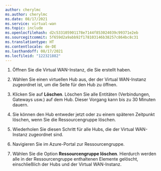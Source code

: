 ```yaml
---
author: cherylmc
ms.author: cherylmc
ms.date: 08/17/2021
ms.service: virtual-wan
ms.topic: include
ms.openlocfilehash: d2c533105901178e7144f853024039c99371e2eb
ms.sourcegitcommit: 5f659d2a9abb92f178103146b38257c864bc8c31
ms.translationtype: HT
ms.contentlocale: de-DE
ms.lasthandoff: 08/17/2021
ms.locfileid: "122321882"
---
```

1. Öffnen Sie die Virtual WAN-Instanz, die Sie erstellt haben.

1. Wählen Sie einen virtuellen Hub aus, der der Virtual WAN-Instanz zugeordnet ist, um die Seite für den Hub zu öffnen.

1. Klicken Sie auf **Löschen**. Löschen Sie alle Entitäten (Verbindungen, Gateways usw.) auf dem Hub. Dieser Vorgang kann bis zu 30 Minuten dauern.

1. Sie können den Hub entweder jetzt oder zu einem späteren Zeitpunkt löschen, wenn Sie die Ressourcengruppe löschen.

1. Wiederholen Sie diesen Schritt für alle Hubs, die der Virtual WAN-Instanz zugeordnet sind.

1. Navigieren Sie im Azure-Portal zur Ressourcengruppe.

1. Wählen Sie die Option **Ressourcengruppe löschen**. Hierdurch werden alle in der Ressourcengruppe enthaltenen Elemente gelöscht, einschließlich der Hubs und der Virtual WAN-Instanz.
